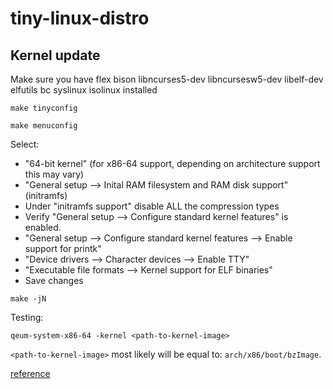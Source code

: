 # tiny-linux-distro

## Kernel update
Make sure you have flex bison libncurses5-dev libncursesw5-dev libelf-dev elfutils bc syslinux isolinux installed
```
make tinyconfig
```

```
make menuconfig
```
Select:
* "64-bit kernel" (for x86-64 support, depending on architecture support this may vary)
* "General setup --> Inital RAM filesystem and RAM disk support" (initramfs)
* Under "initramfs support" disable ALL the compression types
* Verify "General setup --> Configure standard kernel features" is enabled.
* "General setup --> Configure standard kernel features --> Enable support for printk"
* "Device drivers --> Character devices --> Enable TTY"
* "Executable file formats --> Kernel support for ELF binaries"
* Save changes

```
make -jN
```

Testing:
```
qeum-system-x86-64 -kernel <path-to-kernel-image>
```
`<path-to-kernel-image>` most likely will be equal to: `arch/x86/boot/bzImage`.

[reference](https://en.wikipedia.org/wiki/X86_calling_conventions#System_V_AMD64_ABI)
